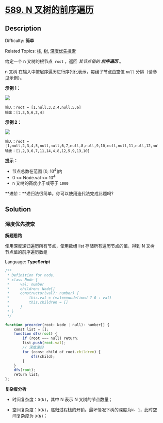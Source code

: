 # [589\. N 叉树的前序遍历](https://leetcode.cn/problems/n-ary-tree-preorder-traversal/)

## Description

Difficulty: **简单**  

Related Topics: [栈](https://leetcode.cn/tag/stack/), [树](https://leetcode.cn/tag/tree/), [深度优先搜索](https://leetcode.cn/tag/depth-first-search/)

给定一个 n 叉树的根节点  `root` ，返回 _其节点值的 **前序遍历**_ 。

n 叉树 在输入中按层序遍历进行序列化表示，每组子节点由空值 `null` 分隔（请参见示例）。

**示例 1：**

![](https://assets.leetcode.com/uploads/2018/10/12/narytreeexample.png)

```
输入：root = [1,null,3,2,4,null,5,6]
输出：[1,3,5,6,2,4]
```

**示例 2：**

![](https://assets.leetcode.com/uploads/2019/11/08/sample_4_964.png)

```
输入：root = [1,null,2,3,4,5,null,null,6,7,null,8,null,9,10,null,null,11,null,12,null,13,null,null,14]
输出：[1,2,3,6,7,11,14,4,8,12,5,9,13,10]
```

**提示：**

* 节点总数在范围 [0, 10<sup>4</sup>]内
* 0 <= Node.val <= 10<sup>4</sup>
* n 叉树的高度小于或等于 `1000`

**进阶：**递归法很简单，你可以使用迭代法完成此题吗?

## Solution

### 深度优先搜索

**解题思路**

使用深度递归遍历所有节点，使用数组 list 存储所有遍历节点的值，得到 N 叉树节点值的前序遍历数组

Language: **TypeScript**

```typescript
/**
 * Definition for node.
 * class Node {
 *     val: number
 *     children: Node[]
 *     constructor(val?: number) {
 *         this.val = (val===undefined ? 0 : val)
 *         this.children = []
 *     }
 * }
 */

function preorder(root: Node | null): number[] {
    const list = [];
    function dfs(root) {
        if (root === null) return;
        list.push(root.val);
        // 深度递归
        for (const child of root.children) {
            dfs(child);
        }
    }
    dfs(root);
    return list;
};
```

**复杂度分析**

- 时间复杂度：`O(N)`，其中 N 表示 N 叉树的节点数量；

- 空间复杂度：`O(N)`，递归过程栈的开销，最坏情况下树的深度为`N- 1`，此时空间复杂度为 `O(N)`；


